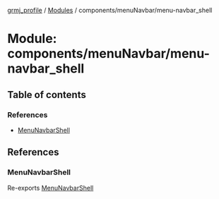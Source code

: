 [grmj_profile](../README.md) / [Modules](../modules.md) / components/menuNavbar/menu-navbar\_shell

# Module: components/menuNavbar/menu-navbar\_shell

## Table of contents

### References

- [MenuNavbarShell](components_menuNavbar_menu_navbar_shell-1.md#menunavbarshell)

## References

### MenuNavbarShell

Re-exports [MenuNavbarShell](../classes/components_menuNavbar_menu_navbar_shell.MenuNavbarShell.md)
